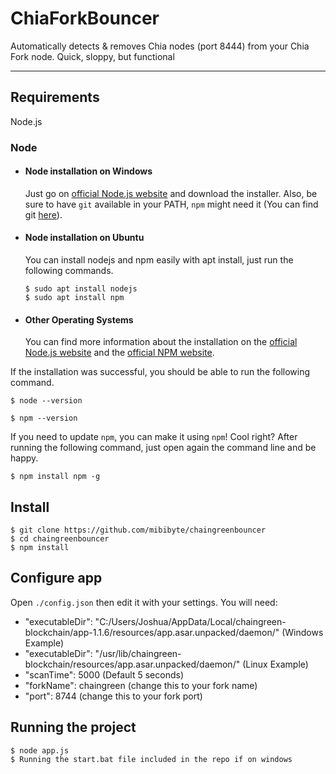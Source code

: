 # ChiaForkBouncer

Automatically detects & removes Chia nodes (port 8444) from your Chia Fork node.
Quick, sloppy, but functional

---
## Requirements

Node.js

### Node
- #### Node installation on Windows

  Just go on [official Node.js website](https://nodejs.org/) and download the installer.
Also, be sure to have `git` available in your PATH, `npm` might need it (You can find git [here](https://git-scm.com/)).

- #### Node installation on Ubuntu

  You can install nodejs and npm easily with apt install, just run the following commands.

      $ sudo apt install nodejs
      $ sudo apt install npm

- #### Other Operating Systems
  You can find more information about the installation on the [official Node.js website](https://nodejs.org/) and the [official NPM website](https://npmjs.org/).

If the installation was successful, you should be able to run the following command.

    $ node --version

    $ npm --version

If you need to update `npm`, you can make it using `npm`! Cool right? After running the following command, just open again the command line and be happy.

    $ npm install npm -g


## Install

    $ git clone https://github.com/mibibyte/chaingreenbouncer
    $ cd chaingreenbouncer
    $ npm install

## Configure app

Open `./config.json` then edit it with your settings. You will need:

- "executableDir": "C:/Users/Joshua/AppData/Local/chaingreen-blockchain/app-1.1.6/resources/app.asar.unpacked/daemon/" (Windows Example)
- "executableDir": "/usr/lib/chaingreen-blockchain/resources/app.asar.unpacked/daemon/" (Linux Example)
- "scanTime": 5000  (Default 5 seconds)
- "forkName": chaingreen (change this to your fork name)
- "port": 8744 (change this to your fork port)

## Running the project

    $ node app.js
	$ Running the start.bat file included in the repo if on windows
